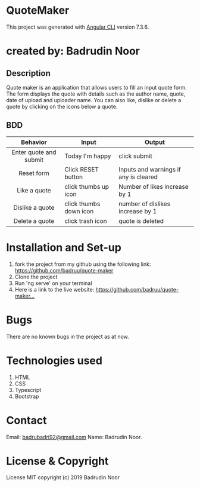 # QuoteMaker

This project was generated with [Angular CLI](https://github.com/angular/angular-cli) version 7.3.6.

# created by: Badrudin Noor

## Description
Quote maker is an application that allows users to fill an input quote form. The form displays the quote with details such as the author name, quote, date of upload and uploader name. You can also like, dislike or delete a quote by clicking on the icons below a quote.

## BDD
| Behavior  | Input  | Output  |
|:-:|---|---|
|  Enter quote and submit |  Today I'm happy | click submit |  Quote shown, "Today I'm happy |
| Reset form  |  Click RESET button |  Inputs and warnings if any is cleared |
| Like a quote  |  click thumbs up icon | Number of likes increase by 1  |
|  Dislike a quote |  click thumbs down icon | number of dislikes increase by 1  |
|  Delete a quote | click trash icon  | quote is deleted  |

# Installation and Set-up
1. fork the project from my github using the following link: https://github.com/badruu/quote-maker
2. Clone the project 
3. Run 'ng serve' on your terminal
4. Here is a link to the live website: https://github.com/badruu/quote-maker…

# Bugs
There are no known bugs in the project as at now.

# Technologies used
1. HTML
2. CSS
3. Typescript
4. Bootstrap

# Contact

Email: badrubadri92@gmail.com
Name: Badrudin Noor.

# License & Copyright
License MIT 
copyright (c) 2019 Badrudin Noor
